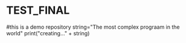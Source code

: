 # TEST_FINAL
#this is a demo repository
string="The most complex prograam in the world"
print("creating..." + string)

